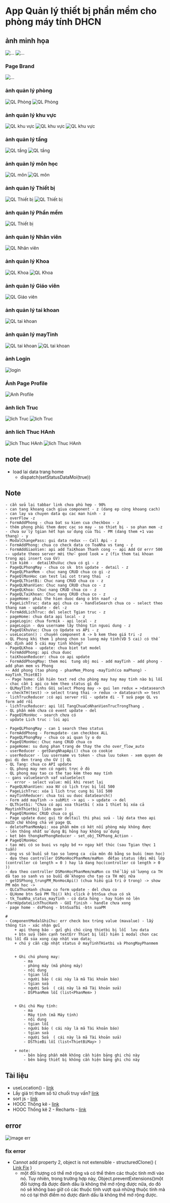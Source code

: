 # App Quản lý thiết bị phần mềm cho phòng máy tính DHCN

## ảnh minh họa
![...](./AnhMinhHoa/img_minhHoa.png)
![...](./AnhMinhHoa/img_code.png)

### Page Brand
![...](./AnhMinhHoa/img_PageBrand.png)
### ảnh quản lý phòng
![QL Phòng](./AnhMinhHoa/img_QLPhong.png)
![QL Phòng](./AnhMinhHoa/img_QLPhong_Form.png)

### ảnh quản lý khu vực
![QL khu vực](./AnhMinhHoa/img_QLKhuVuc.png)
![QL khu vực](./AnhMinhHoa/img_Detail_KhuVuc.png)
![QL khu vực](./AnhMinhHoa/img_QLKhuVuc_Form.png)


### ảnh quản lý tầng
![QL tầng](./AnhMinhHoa/img_QLTang.png)
![QL tầng](./AnhMinhHoa/img_QLTang_form.png)

### ảnh quản lý môn học
![QL môn](./AnhMinhHoa/img_QLMon.png)
![QL môn](./AnhMinhHoa/img_QLMon_form.png)

### ảnh quản lý Thiết bị
![QL Thiết bị](./AnhMinhHoa/img_QLThietbi.png)
![QL Thiết bị](./AnhMinhHoa/img_QLThietbi_form.png)

### ảnh quản lý Phần mềm
![QL Thiết bị](./AnhMinhHoa/img_QLPhanMem.png)

### ảnh quản lý Nhân viên
![QL Nhân viên](./AnhMinhHoa/img_QLNhanVien.png)

### ảnh quản lý Khoa
![QL Khoa](./AnhMinhHoa/img_QLKhoa.png)
![QL Khoa](./AnhMinhHoa/img_QLKhoa_form.png)

### ảnh quản lý Giáo viên
![QL Giáo viên](./AnhMinhHoa/img_QLGiaoVien.png)

### ảnh quản lý tai khoan
![QL tai khoan](./AnhMinhHoa/img_QLTaiKhoan.png)

### ảnh quản lý mayTinh
![QL tai khoan](./AnhMinhHoa/img_QLMayTinh.png)
![QL tai khoan](./AnhMinhHoa/img_QLMayTinh_form.png)

### ảnh Login
![login](./AnhMinhHoa/img_login.png)

### Ảnh Page Profile 
![Anh Profile](./AnhMinhHoa/img_PageProfile.png)

### ảnh lich Truc
![ lich Truc](./AnhMinhHoa/img_pcLichTruc.png)
![ lich Truc](./AnhMinhHoa/img_pcLichTruc_form.png)

### ảnh lich Thuc HAnh
![lich Thuc HAnh](./AnhMinhHoa/img_pcLichThucHanh.png)
![lich Thuc HAnh](./AnhMinhHoa/img_pcLichThucHanh_form.png)

## note del
* load lai data trang home
    - dispatch(setStatusDataMoi(true))


## Note
    - cần sửa lại tabbar link chưa phù hợp - 90%
    - can tang khoang cach giua component - z (dang ep cứng khoang cach)
    - can lay va chuyen data qu cac man hinh - z
    - overFlow -z 
    - FormAddPhong - chua bat su kien cua checkbox - z
    - thêm phong phải them dược cac so may - so thiet bị - so phan mem -z
    - chưa sử lý tgian hết hạn sử dụng của Tbi - PM (dang them +1 vao thang) - y
    - ModalChangePass: gui data redux -- Call Api - z
    - FormAddPhong: chua co check data co ToaNha vs tang - z
    - FormAddGiaoVien: api add TaiKhoan Thanh cong -- api Add GV errr 500 -- update theeo server mới thử- good look = z (fix them tai khoan trong api insert cua GV)
    - tìm kiếm -  detailKhuVuc chưa có gì - z
    - PageQLPhongMay - chua co sk  btn update - detail - z
    - PageQLPhanMem - chuc nang CRUD chua co gi -z
    - PageQlMonHoc can test lai cot trang thai  -z 
    - PageQLThietBi: Chuc nang CRUD chua co - z
    - PageQLNhanVien: Chuc nang CRUD chua co - z
    - PageQLKhoa: Chuc nang CRUD chua co - z
    - PageQLTaiKhoan: Chuc nang CRUD chua co - z
    - pageHome: phai the hien duoc dang o btn naof -z
    - PageLichTruc: data api chua co - handleSearch chua co - select theo thang nam - update - del -z
    - FormAddLichTruc: del select Tgian truc - z
    - pageHome: chua data api local - z
    - pageLogin: chua formik - api local - z
    - pageLogin - dựa username lây thông tin nguoi dung - z
    - PageQlKhuVuc: Chua co Update vs APi - z
    - useLocaton() : chuyển component A -> b kem theo giá tri -z
    - QL Phong khi them 1 phong chon so luong máy tính(VD 5 cai) có thế mặc định add 5 cái may tinh không? 
    - PageQLKhoa - update: chua biet tat model
    - FormAddPhong: api chua duoc
    - taiKhoanReducer: chua co api update
    - FormAddPhongMay: them moi  tung obj moi - add mayTinh - add phong - add phan mem vs Phong
    -- Add phong (tao phong - phanMem_Phong -mayTinh(co maPhong) - mayTinh_ThietBI)
    -- Page home: Cần hiên text red cho phòng may hay may tinh nào bị lỗi - chac cần 1 api co kèm theo status gì đó
    - QLMayTInh: finhs GUi select Phong may -> gui len redux = >datasearch -> checkTH(test) -> select trang thai -> redux -> dataSearch => test  
    - lichTrucReducer :có api server rồi - update di - T sửa page QL vs form add rồi 
    - lichTrucReducer: api lỗi TangChuaCoNhanVienTrucTrongThang .
    - QL phần mềm chưa có event update - del
    - PageQlMonHoc - search chưa có 
    - update Lich truc : loi api

    - PageQLPhongMay - can 1 search theo status
    - FormAddPhong - Formupdate- can checkbox ALL
    - PageQLPhongMay - chua co ai quan ly o do
    - PageQlMonHoc: Chuc nang CRUD chua co
    - pageHome: su dung phan trang de thay the cho over_flow_auto
    - userReducer - getDangNhapApi() chua co cookie
    - userReducer - luu username vs token - chua luu token - xem quyen de gui di den trang cho GV || QL
    - QL Tang: chua co API update
    - QL phong may nen có người trực ở đó 
    - QL phong may tao co the tạo kèm theo may tính
    -- gans valueSearch vaf valueSelect
    --  error - select value: mối khi reset lại
    - PageQLNhanVien: xoa NV có lịch trực bị lỗi 500
    - PageLichTruc: xóa 1 lich truc cung bi lỗi 500
    - mayTinhReducer: chua toi uu duoc dataSearch()
    - Form add mayTinh -> subMit -> api - > update -> del
    - QLThietbi: "Chưa có api xoa thietbi ( xóa 1 thiet bị xóa cả MaytinhThietbij liên quan )
    - PageQlMonHoc CRUD chua co gi
    - Page update duoc gui từ deltail thi phai sửa - lấy data theo api maID chứ không chả về page QL
    - deletePhanMemApi: xoa phần mêm có kêt nối phòng máy không được
    - lên thông nhất sử dụng Bị hỏng hay không sử dụng
    - kẹt bên thongkePhongReducer - set_obj_TKPhong_Action -
    # PageQlMonHoc
    - tạo mới có so buoi vs ngày bd +> ngay kết thúc (sau Tgian thực 1 tuần)
    - ứng vs số buổi sẽ tạo so lượng ca  của môn đó bằng so buôi (mon học)
    - dựa theo controller DSMonHocPhanMem/maMon  đểtạo status (đợi mởi lớp (controller có length = 0 ) hay là dang học(controller có length > 0 ))
    - dựa theo controller DSMonHocPhanMem/maMon co thể lấy số lượng ca TH dã tạo so sanh vs so buổi dể khogno cho tạo ca TH mới nữa
    - getDSPhong_trungPM_MonHocApi() (chua hiểu giá tri ở trong) -> show PM môn hoc -> 
    - QLCaThucHanh chuaw co form update - del chưa co
    - QLHome btn Sửa PM Tbi() khi click ở btnSua chua có sk
    - tk_ToaNha_status_mayTinh - có data hỏng - hay hiện nó lên
    -FormUpdateLichThucHanh - GUI finish - handle chưa xong
    - page home - dsPhong - btnSuaTbi -btn suaPM

    #
    - ComponentModalGhiChu: err check box trùng value (mavalue) - lấy thông tin - xác nhận gửi
        + api thong báo - gửi ghi chú cùng thietbi bị lỗi  lưu data
        + btn sửa (bên cạnh textErr Thiet bị lỗi) hiên 1 modal chon cac tbi lỗi đã sủa xong cap nhật vao data;
        + chú ý cần cập nhật status ở mayTinhTHietbi và PhongMayPhanmem


        + Ghi chú phong may: 
            - ma
            - phòng máy (mã phòng máy)
            - nội dung 
            - tgian lỗi
            - người báo ( cái này là mã Tài khoản báo)
            - tgian sửa
            - người Sửa  ( cái này là mã Tài khoản sửa)
            - DSPhanMem lỗi (list<PhanMem> )

            
        + Ghi chú May tính: 
            - ma
            - Máy tính (mã Máy tính)
            - nội dung 
            - tgian lỗi
            - người báo ( cái này là mã Tài khoản báo)
            - tgian sửa
            - người Sửa  ( cái này là mã Tài khoản sửa)
            - DSThieBi lỗi (list<ThietBiMay> )
        
        + note: 
            - bên bảng phần mềm không cần hiện bảng ghi chú này
            - bên bảng thiết bị không cần hiện bảng ghi chú này




## Tài liệu

* useLocation() - [link](https://medium.com/@stheodorejohn/exploring-react-router-dom-understanding-the-uselocation-hook-f67742e71c0c)
* Lấy giá trị tham số từ chuối truy vấn? [link](https://www.javascripttutorial.net/es-next/javascript-object-fromentries/)
* sort js - [link](https://stackoverflow.com/questions/1129216/sort-array-of-objects-by-string-property-value)
* HOOC Thống kê - [link](https://viblo.asia/p/ve-bieu-do-trong-reactjs-that-de-dang-voi-recharts-gDVK2j4vKLj)
* HOOC Thống kê 2 - Recharts - [link](https://recharts.org/en-US/examples/CustomActiveShapePieChart)

    
## error
![image err](./AnhMinhHoa/img_error.png)

### fix error
* Cannot add property 2, object is not extensible - structuredClone() ( [Link Fix](https://stackoverflow.com/questions/59648434/material-table-typeerror-cannot-add-property-tabledata-object-is-not-extensibl) )
    - một đối tượng có thể mở rộng và có thể thêm các thuộc tính mới vào nó. Tuy nhiên, trong trường hợp này, Object.preventExtensions()một đối tượng đã được đánh dấu là không thể mở rộng được nữa, do đó nó sẽ không bao giờ có các thuộc tính vượt quá những thuộc tính mà nó có tại thời điểm nó được đánh dấu là không thể mở rộng được.
